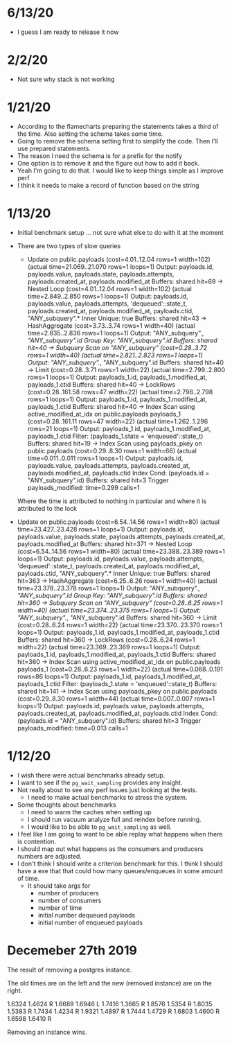 # 6/13/20
- I guess I am ready to release it now

# 2/2/20
- Not sure why stack is not working

# 1/21/20
- According to the flamecharts preparing the statements takes a third of the time. Also setting the schema takes some time.
- Going to remove the schema setting first to simplify the code. Then I'll use prepared statements.
- The reason I need the schema is for a prefix for the notify
- One option is to remove it and the figure out how to add it back.
- Yeah I'm going to do that. I would like to keep things simple as I improve perf
- I think it needs to make a record of function based on the string

# 1/13/20
- Initial benchmark setup ... not sure what else to do with it at the moment
- There are two types of slow queries
  - Update on public.payloads  (cost=4.01..12.04 rows=1 width=102) (actual time=21.069..21.070 rows=1 loops=1)
	  Output: payloads.id, payloads.value, payloads.state, payloads.attempts, payloads.created_at, payloads.modified_at
	  Buffers: shared hit=69
	  ->  Nested Loop  (cost=4.01..12.04 rows=1 width=102) (actual time=2.849..2.850 rows=1 loops=1)
	        Output: payloads.id, payloads.value, payloads.attempts, 'dequeued'::state_t, payloads.created_at, payloads.modified_at, payloads.ctid, "ANY_subquery".*
	        Inner Unique: true
	        Buffers: shared hit=43
	        ->  HashAggregate  (cost=3.73..3.74 rows=1 width=40) (actual time=2.835..2.836 rows=1 loops=1)
	              Output: "ANY_subquery".*, "ANY_subquery".id
	              Group Key: "ANY_subquery".id
	              Buffers: shared hit=40
	              ->  Subquery Scan on "ANY_subquery"  (cost=0.28..3.72 rows=1 width=40) (actual time=2.821..2.823 rows=1 loops=1)
	                    Output: "ANY_subquery".*, "ANY_subquery".id
	                    Buffers: shared hit=40
	                    ->  Limit  (cost=0.28..3.71 rows=1 width=22) (actual time=2.799..2.800 rows=1 loops=1)
	                          Output: payloads_1.id, payloads_1.modified_at, payloads_1.ctid
	                          Buffers: shared hit=40
	                          ->  LockRows  (cost=0.28..161.58 rows=47 width=22) (actual time=2.798..2.798 rows=1 loops=1)
	                                Output: payloads_1.id, payloads_1.modified_at, payloads_1.ctid
	                                Buffers: shared hit=40
	                                ->  Index Scan using active_modified_at_idx on public.payloads payloads_1  (cost=0.28..161.11 rows=47 width=22) (actual time=1.262..1.296 rows=21 loops=1)
	                                      Output: payloads_1.id, payloads_1.modified_at, payloads_1.ctid
	                                      Filter: (payloads_1.state = 'enqueued'::state_t)
	                                      Buffers: shared hit=19
	        ->  Index Scan using payloads_pkey on public.payloads  (cost=0.29..8.30 rows=1 width=66) (actual time=0.011..0.011 rows=1 loops=1)
	              Output: payloads.id, payloads.value, payloads.attempts, payloads.created_at, payloads.modified_at, payloads.ctid
	              Index Cond: (payloads.id = "ANY_subquery".id)
	              Buffers: shared hit=3
	Trigger payloads_modified: time=0.299 calls=1

  Where the time is attributed to nothing in particular and where it is attributed to the lock

- 	Update on public.payloads  (cost=6.54..14.56 rows=1 width=80) (actual time=23.427..23.428 rows=1 loops=1)
	  Output: payloads.id, payloads.value, payloads.state, payloads.attempts, payloads.created_at, payloads.modified_at
	  Buffers: shared hit=371
	  ->  Nested Loop  (cost=6.54..14.56 rows=1 width=80) (actual time=23.388..23.389 rows=1 loops=1)
	        Output: payloads.id, payloads.value, payloads.attempts, 'dequeued'::state_t, payloads.created_at, payloads.modified_at, payloads.ctid, "ANY_subquery".*
	        Inner Unique: true
	        Buffers: shared hit=363
	        ->  HashAggregate  (cost=6.25..6.26 rows=1 width=40) (actual time=23.378..23.378 rows=1 loops=1)
	              Output: "ANY_subquery".*, "ANY_subquery".id
	              Group Key: "ANY_subquery".id
	              Buffers: shared hit=360
	              ->  Subquery Scan on "ANY_subquery"  (cost=0.28..6.25 rows=1 width=40) (actual time=23.374..23.375 rows=1 loops=1)
	                    Output: "ANY_subquery".*, "ANY_subquery".id
	                    Buffers: shared hit=360
	                    ->  Limit  (cost=0.28..6.24 rows=1 width=22) (actual time=23.370..23.370 rows=1 loops=1)
	                          Output: payloads_1.id, payloads_1.modified_at, payloads_1.ctid
	                          Buffers: shared hit=360
	                          ->  LockRows  (cost=0.28..6.24 rows=1 width=22) (actual time=23.369..23.369 rows=1 loops=1)
	                                Output: payloads_1.id, payloads_1.modified_at, payloads_1.ctid
	                                Buffers: shared hit=360
	                                ->  Index Scan using active_modified_at_idx on public.payloads payloads_1  (cost=0.28..6.23 rows=1 width=22) (actual time=0.068..0.191 rows=86 loops=1)
	                                      Output: payloads_1.id, payloads_1.modified_at, payloads_1.ctid
	                                      Filter: (payloads_1.state = 'enqueued'::state_t)
	                                      Buffers: shared hit=141
	        ->  Index Scan using payloads_pkey on public.payloads  (cost=0.29..8.30 rows=1 width=44) (actual time=0.007..0.007 rows=1 loops=1)
	              Output: payloads.id, payloads.value, payloads.attempts, payloads.created_at, payloads.modified_at, payloads.ctid
	              Index Cond: (payloads.id = "ANY_subquery".id)
	              Buffers: shared hit=3
	Trigger payloads_modified: time=0.013 calls=1

# 1/12/20

- I wish there were actual benchmarks already setup.
- I want to see if the `pg_wait_sampling` provides any insight.
- Not really about to see any perf issues just looking at the tests.
  - I need to make actual benchmarks to stress the system.
- Some thoughts about benchmarks
  - I need to warm the caches when setting up
  - I should run vacuum analyze full and reindex before running.
  - I would like to be able to `pg_wait_sampling` as well.
- I feel like I am going to want to be able replay what happens when there is contention.
- I should map out what happens as the consumers and producers numbers are adjusted.
- I don't think I should write a criterion benchmark for this. I think I should have a
  exe that that could how many queues/enqueues in some amount of time.
  - It should take args for
    - number of producers
    - number of consumers
    - number of time
    - initial number dequeued payloads
    - initial number of enqueued payloads
# Decemeber 27th 2019

The result of removing a postgres instance.

The old times are on the left and the new (removed instance) are on the right.

1.6324 1.4624 R
1.6689 1.6946 L
1.7416 1.3665 R
1.8576 1.5354 R
1.8035 1.5383 R
1.7434 1.4234 R
1.9321 1.4897 R
1.7444 1.4729 R
1.6803 1.4600 R
1.6598 1.6410 R

Removing an instance wins.
